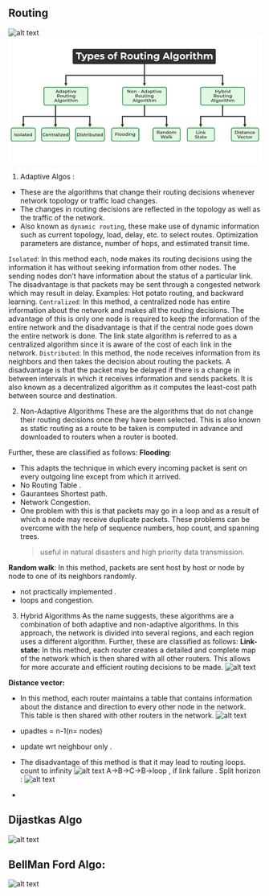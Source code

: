 ## Routing 
![alt text](<Screenshot 2024-12-07 at 7.57.45 PM.png>)
![alt text](image.png)
1. Adaptive Algos :
- These are the algorithms that change their routing decisions whenever network topology or traffic load changes. 
- The changes in routing decisions are reflected in the topology as well as the traffic of the network. 
- Also known as `dynamic routing`, these make use of dynamic information such as current topology, load, delay, etc. to select routes. Optimization parameters are distance, number of hops, and estimated transit time. 

`Isolated`: In this method each, node makes its routing decisions using the information it has without seeking information from other nodes. The sending nodes don’t have information about the status of a particular link. The disadvantage is that packets may be sent through a congested network which may result in delay. Examples: Hot potato routing, and backward learning.
`Centralized`: In this method, a centralized node has entire information about the network and makes all the routing decisions. The advantage of this is only one node is required to keep the information of the entire network and the disadvantage is that if the central node goes down the entire network is done. The link state algorithm is referred to as a centralized algorithm since it is aware of the cost of each link in the network.
`Distributed`: In this method, the node receives information from its neighbors and then takes the decision about routing the packets. A disadvantage is that the packet may be delayed if there is a change in between intervals in which it receives information and sends packets. It is also known as a decentralized algorithm as it computes the least-cost path between source and destination.

2. Non-Adaptive Algorithms
These are the algorithms that do not change their routing decisions once they have been selected. This is also known as static routing as a route to be taken is computed in advance and downloaded to routers when a router is booted. 

Further, these are classified as follows: 
**Flooding**: 
- This adapts the technique in which every incoming packet is sent on every outgoing line except from which it arrived. 
- No Routing Table .
- Gaurantees Shortest path.
- Network Congestion.
- One problem with this is that packets may go in a loop and as a result of which a node may receive duplicate packets. 
  These problems can be overcome with the help of sequence numbers, hop count, and spanning trees.
  > useful in natural disasters and high priority data transmission.

 **Random walk**: In this method, packets are sent host by host or node by node to one of its neighbors randomly. 
- not practically implemented .
- loops and congestion.

3. Hybrid Algorithms
As the name suggests, these algorithms are a combination of both adaptive and non-adaptive algorithms. In this approach, the network is divided into several regions, and each region uses a different algorithm. 
Further, these are classified as follows:
**Link-state:** 
In this method, each router creates a detailed and complete map of the network which is then shared with all other routers. This allows for more accurate and efficient routing decisions to be made.
![alt text](<Screenshot 2024-12-07 at 11.01.23 PM.png>)


**Distance vector:**
 - In this method, each router maintains a table that contains information about the distance and direction to every other node in the network. This table is then shared with other routers in the network. 
![alt text](<Screenshot 2024-12-07 at 10.01.29 PM.png>)
- upadtes = n-1(n= nodes)
- update wrt neighbour only .
 - The disadvantage of this method is that it may lead to routing loops.
 count to infinity 
![alt text](<Screenshot 2024-12-07 at 10.08.16 PM.png>)
A->B->C->B->loop , if link failure .
Split horizon :
![alt text](<Screenshot 2024-12-07 at 10.08.16 PM-1.png>)

-
## Dijastkas Algo
![alt text](<Screenshot 2024-12-07 at 11.30.38 PM.png>)

## BellMan Ford Algo:
![alt text](<Screenshot 2024-12-07 at 11.42.52 PM.png>)